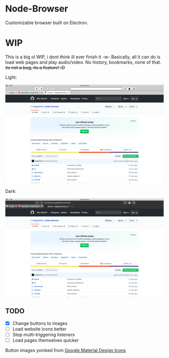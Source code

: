 # Node-Browser
 Customizable browser built on Electron.
 
 # WIP
 
 This is a big ol WIP, i dont think ill ever finish it -w-
 Basically, all it can do is load web pages and play audio/video. No history, bookmarks, none of that. ~~its not a bug, its a feature! :D~~

 Light:

 ![Light Mode](./images/Light.png)

 Dark:

 ![Dark Mode](./images/Dark.png)
 ## TODO
 
- [x] Change buttons to images
- [ ] Load website icons better
- [ ] Stop multi-triggering listeners
- [ ] Load pages themselves quicker

Button images yoinked from [Google Material Design Icons](https://github.com/google/material-design-icons/)

